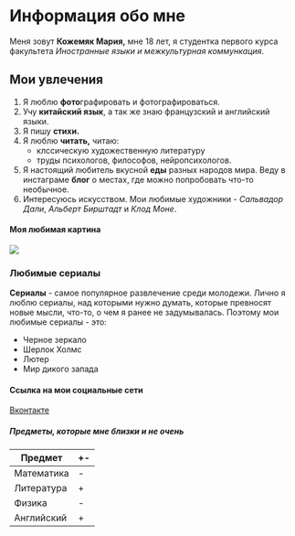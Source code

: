 # Информация обо мне
Меня зовут **Кожемяк Мария,** мне 18 лет, я студентка первого курса факультета *Иностранные языки и межкультурная коммункация*.
## Мои увлечения
1. Я люблю **фото**графировать и фотографироваться.
2. Учу **китайский язык**, а так же знаю французский и английский языки. 
3. Я пишу **стихи.**
4. Я люблю **читать,** читаю:
    + клссическую художественную литературу
    + труды психологов, философов, нейропсихологов.
5. Я настоящий любитель вкусной **еды** разных народов мира. Веду в инстаграме **блог** о местах, где можно попробовать что-то необычное. 
6. Интересуюсь искусством. Мои любимые художники - *Сальвадор Дали*, *Альберт Бирштадт* и *Клод Моне*.
#### Моя любимая картина
![](https://en.wikipedia.org/wiki/File:Albert_Bierstadt_-_Among_the_Sierra_Nevada,_California_-_Google_Art_Project.jpg)
### Любимые сериалы
**Сериалы** - самое популярное развлечение среди молодежи. Лично я люблю сериалы, над которыми нужно думать, которые превносят новые мысли, что-то, о чем я ранее не задумывалась. Поэтому мои любимые сериалы - это:
+ Черное зеркало
+ Шерлок Холмс
+ Лютер
+ Мир дикого запада
#### Ссылка на мои социальные сети
[Вконтакте](https://vk.com/id162420913)
##### Предметы, которые мне близки и не очень
Предмет|+\-
---|:---
Математика|-
Литература|+
Физика    |-
Английский|+
